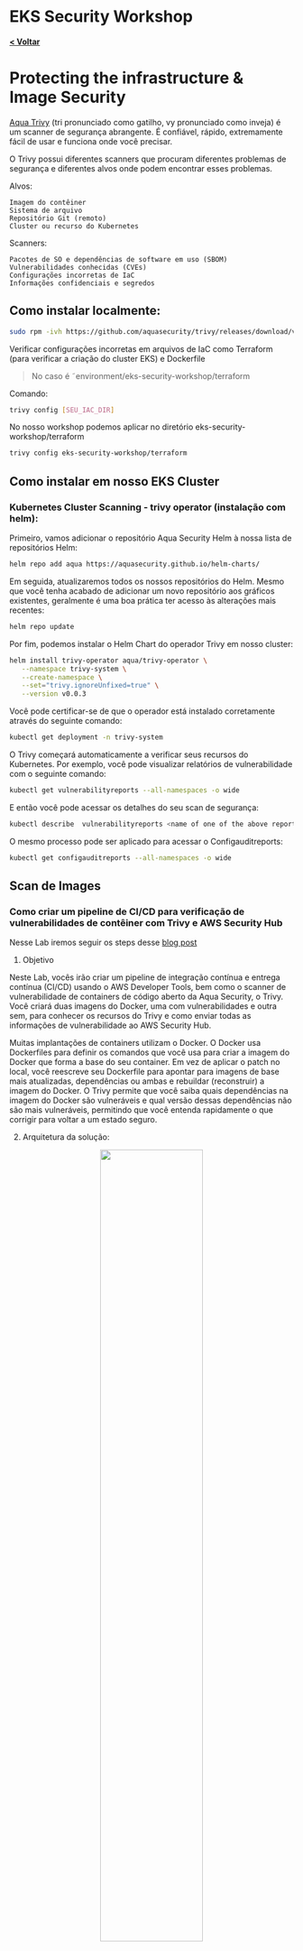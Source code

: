 # EKS Security Workshop

[**< Voltar**](./8-Lab6.md)

# Protecting the infrastructure & Image Security

[Aqua Trivy](https://aquasecurity.github.io/trivy/v0.32/) (tri pronunciado como gatilho, vy pronunciado como inveja) é um scanner de segurança abrangente. É confiável, rápido, extremamente fácil de usar e funciona onde você precisar.

O Trivy possui diferentes scanners que procuram diferentes problemas de segurança e diferentes alvos onde podem encontrar esses problemas.

Alvos:

    Imagem do contêiner
    Sistema de arquivo
    Repositório Git (remoto)
    Cluster ou recurso do Kubernetes

Scanners:

    Pacotes de SO e dependências de software em uso (SBOM)
    Vulnerabilidades conhecidas (CVEs)
    Configurações incorretas de IaC
    Informações confidenciais e segredos


## Como instalar localmente: 

```bash
sudo rpm -ivh https://github.com/aquasecurity/trivy/releases/download/v0.32.0/trivy_0.32.0_Linux-64bit.rpm
```

Verificar  configurações incorretas em arquivos de IaC como Terraform (para verificar a criação do cluster EKS) e Dockerfile
> No caso é ˜environment/eks-security-workshop/terraform 

Comando: 
```bash
trivy config [SEU_IAC_DIR]
```


No nosso workshop podemos aplicar no diretório eks-security-workshop/terraform

```bash
trivy config eks-security-workshop/terraform
```
## Como instalar em nosso EKS Cluster

### Kubernetes Cluster Scanning - trivy operator (instalação com helm):

Primeiro, vamos adicionar o repositório Aqua Security Helm à nossa lista de repositórios Helm:

```bash
helm repo add aqua https://aquasecurity.github.io/helm-charts/
```

Em seguida, atualizaremos todos os nossos repositórios do Helm. Mesmo que você tenha acabado de adicionar um novo repositório aos gráficos existentes, geralmente é uma boa prática ter acesso às alterações mais recentes:


```bash
helm repo update
 ```

Por fim, podemos instalar o Helm Chart do operador Trivy em nosso cluster:

```bash
helm install trivy-operator aqua/trivy-operator \
   --namespace trivy-system \
   --create-namespace \
   --set="trivy.ignoreUnfixed=true" \
   --version v0.0.3
 ```

Você pode certificar-se de que o operador está instalado corretamente através do seguinte comando:

```bash
kubectl get deployment -n trivy-system 
```

O Trivy começará automaticamente a verificar seus recursos do Kubernetes. Por exemplo, você pode visualizar relatórios de vulnerabilidade com o seguinte comando:

```bash
kubectl get vulnerabilityreports --all-namespaces -o wide 
```

E então você pode acessar os detalhes do seu scan de segurança:

```bash
kubectl describe  vulnerabilityreports <name of one of the above reports> 
```

O mesmo processo pode ser aplicado para acessar o Configauditreports:

```bash
kubectl get configauditreports --all-namespaces -o wide 
```
## Scan de Images

### Como criar um pipeline de CI/CD para verificação de vulnerabilidades de contêiner com Trivy e AWS Security Hub

Nesse Lab iremos seguir os steps desse [blog post](https://aws.amazon.com/blogs/security/how-to-build-ci-cd-pipeline-container-vulnerability-scanning-trivy-and-aws-security-hub/) 

1. Objetivo

Neste Lab, vocês irão criar um pipeline de integração contínua e entrega contínua (CI/CD) usando o AWS Developer Tools, bem como o scanner de vulnerabilidade de containers de código aberto da Aqua Security, o Trivy. Você criará duas imagens do Docker, uma com vulnerabilidades e outra sem, para conhecer os recursos do Trivy e como enviar todas as informações de vulnerabilidade ao AWS Security Hub.

Muitas implantações de containers utilizam o Docker. O Docker usa Dockerfiles para definir os comandos que você usa para criar a imagem do Docker que forma a base do seu container. Em vez de aplicar o patch no local, você reescreve seu Dockerfile para apontar para imagens de base mais atualizadas, dependências ou ambas e rebuildar (reconstruir) a imagem do Docker. O Trivy permite que você saiba quais dependências na imagem do Docker são vulneráveis ​​e qual versão dessas dependências não são mais vulneráveis, permitindo que você entenda rapidamente o que corrigir para voltar a um estado seguro.

2. Arquitetura da solução:

<p align="center"> 
<img src="../static/9.1-trivy1.png" width="60%" height="60%">
</p>

Veja como a solução funciona, conforme mostrado na Figura 1:

* Os desenvolvedores enviam Dockerfiles e outros códigos para o [AWS CodeCommit](https://aws.amazon.com/codecommit/features/).
* O [AWS CodePipeline](https://aws.amazon.com/codepipeline/features/?nc=sn&loc=2) inicia automaticamente uma compilação do [AWS CodeBuild](https://aws.amazon.com/codebuild/features/?nc=sn&loc=2) que usa uma [build specification](https://docs.aws.amazon.com/codebuild/latest/userguide/build-spec-ref.html) (arquivo de especificação de compilação) para instalar o Trivy, compilar uma imagem do Docker e verificá-la durante o tempo de execução.
* O AWS CodeBuild envia os logs de compilação quase em tempo real para um grupo do [Amazon CloudWatch Logs](https://docs.aws.amazon.com/AmazonCloudWatch/latest/logs/WhatIsCloudWatchLogs.html).
* O Trivy verifica todas as vulnerabilidades e as envia ao AWS Security Hub, independentemente da gravidade.
* Se nenhuma vulnerabilidade crítica for encontrada, as imagens do Docker serão consideradas como aprovadas na verificação e enviadas ao [Amazon Elastic Container Registry (ECR)](https://aws.amazon.com/ecr/), para que possam ser implantadas.

> Observação: o CodePipeline oferece suporte a diferentes fontes, como Amazon Simple Storage Service (Amazon S3) ou GitHub. Se você estiver confortável com esses serviços, sinta-se à vontade para substituí-los por este passo a passo da solução.
Para implantar a solução rapidamente, você usará um modelo do [AWS CloudFormation]() para implantar todos os serviços necessários.

3. Pré-requisitos

* Você deve ter o Security Hub habilitado na região da AWS onde você implanta esta solução. No AWS Management Console, vá para AWS Security Hub e selecione Enable Security Hub.
*adicionar esse step aqui com print*
* Você deve ter a integração do Aqua Security habilitada no Security Hub na região onde você implanta esta solução. Para fazer isso, acesse o console do AWS Security Hub e, à esquerda, selecione Integrations, pesquise Aqua Security e selecione Accept Findings.
*adicionar esse step aqui com print*

4. Configuração

Para esta etapa, você implantará o modelo do CloudFormation e fará a configuração preliminar do repositório do CodeCommit.

* Baixe o modelo do CloudFormation do GitHub nesse [link](https://github.com/aws-samples/aws-security-hub-scan-with-trivy/blob/master/TrivyVulnScan-to-SecHub.yaml) e crie uma nova stack do CloudFormation.
* Depois que a stack do CloudFormation for concluída, acesse o console do CloudFormation e selecione a guia Resources para ver os recursos criados, conforme mostrado na figura abaixo.

<p align="center"> 
<img src="../static/9.2-trivy2.png" width="90%" height="90%">
</p>

Configurando o repositório do CodeCommit:

Os repositórios do CodeCommit precisam de pelo menos um arquivo para inicializar seu branch master. Sem um arquivo, você não pode usar um repositório do CodeCommit como fonte para o CodePipeline. Para criar um arquivo de amostra, faça o seguinte.

* Vá para o console do CodeCommit e, à esquerda, selecione Repositórios e, em seguida, selecione seu repositório do CodeCommit.
* Role até a parte inferior da página, selecione a lista suspensa Adicionar arquivo e, em seguida, selecione Criar arquivo.
* Na tela Criar um arquivo, insira readme no corpo do texto, nomeie o arquivo readme.md, insira seu nome como Nome do autor e seu endereço de e-mail e selecione Confirmar alterações, conforme mostrado na abaixo.

<p align="center"> 
<img src="../static/9.3-trivy3.png" width="80%" height="80%">
</p>

5. Simule uma imagem com vulnerabilidade

Para esta etapa, você adicionará ao seu repositório do CodeCommit os arquivos necessários para iniciar uma verificação automatizada de vulnerabilidades do container.

a. Verifique os arquivos na pasta lab7: 

```
cd ˜/enviroment/eks-security-workshop/lab7
``` 

*  buildspec.yml
> Observação: No código buildspec.yml, os valores prefixados com $ serão preenchidos pelas variáveis de ambiente do CodeBuild que você criou anteriormente. Além disso, o comando trivy -f json -o results.json --exit-code 1 falhará em sua compilação forçando o Trivy a retornar um código de saída 1 ao encontrar uma vulnerabilidade crítica. Você pode adicionar níveis de gravidade adicionais aqui para forçar o Trivy a falhar em suas compilações e garantir que as vulnerabilidades de gravidade mais baixa não sejam publicadas no Amazon ECR.

* sechub_parser.py: Esse script analisa os detalhes da vulnerabilidade do arquivo JSON que o Trivy gera, mapeia as informações para o [AWS Security Finding Format](https://docs.aws.amazon.com/securityhub/latest/userguide/securityhub-findings-format.html)(ASFF) e as importa para o Security Hub.

* Dockekrfile: O código clona um repositório GitHub mantido pela equipe do Trivy que possui pacotes propositadamente vulneráveis ​​que geram vulnerabilidades críticas.

b. Vá para seu repositório do CodeCommit, selecione o menu suspenso "Add file" e selecione "Upload file".

c. Na tela Upload file, selecione Choose file, selecione selecione o buildspec.yml, conclua a seção Commit changes to master adicionando o nome do autor e o endereço de e-mail e selecione Commit changes, conforme mostrado na figura abaixo:

<p align="center"> 
<img src="../static/9.4-trivy4.png" width="80%" height="80%">
</p>
 
* Para fazer upload do script Dockerfile e sechub_parser.py para o CodeCommit, repita as etapas b e c para cada um desses arquivos.

* Seu pipeline será iniciado automaticamente em resposta a cada novo commit em seu repositório. Para verificar o status, volte para a exibição de status do pipeline do seu pipeline do CodePipeline.

* Quando o CodeBuild for iniciado, selecione "Details" no estágio Build do CodePipeline, em BuildAction, para ir para a seção Build no console do CodeBuild. Para ver um fluxo de logs à medida que sua compilação avança, selecione Tail logs, conforme mostrado na figura abaixo.

<p align="center"> 
<img src="../static/9.5-trivy5.png" width="80%" height="80%">
</p>

* Depois que o Trivy terminar de escanear sua imagem, o CodeBuild falhará devido às vulnerabilidades críticas encontradas, conforme mostrado na Figura:
> Observação: o comando especificado no estágio de pós-compilação será executado mesmo se a compilação do CodeBuild falhar. Isso ocorre por design e permite que o script sechub_parser.py seja executado e envie descobertas para o Security Hub.

<p align="center"> 
<img src="../static/9.6-trivy6.png" width="80%" height="80%">
</p>

* Agora você irá para o Security Hub para analisar melhor as descobertas e criar pesquisas salvas para uso futuro.

6. Analise seu container com vulnerabilidade no AWS Security Hub

Para esta etapa, você analisará as vulnerabilidades de seu container no Security Hub e usará a (findings view) exibição de descobertas para localizar informações no ASFF.

* Vá para o console do Security Hub e selecione  Integrations (Integrações) no painel de navegação esquerdo.

* Role para baixo até o Aqua Security integration card (cartão de integração do Aqua Security) e selecione See Findigns (Ver descobertas), conforme mostrado na Figura abaixo. Isso filtra apenas as descobertas do Aqua Security (Trivy).

<p align="center"> 
<img src="../static/9.7-trivy7.png" width="50%" height="50%">
</p>

* Agora você deve ver as vulnerabilidades críticas de sua varredura anterior na visualização Descobertas, conforme mostrado na Figura abaixo. Para ver mais detalhes de uma descoberta, selecione o Título de qualquer uma das vulnerabilidades e você verá os detalhes no lado direito da tela. Visualização de descobertas.

<p align="center"> 
<img src="../static/9.8-trivy8.png" width="80%" height="80%">
</p>

* Para abrir uma nova guia para um site sobre Vulnerabilidades e exposições comuns (CVE) para a descoberta, selecione o hiperlink na seção Remediação, conforme mostrado na Figura:

<p align="center"> 
<img src="../static/9.9-trivy9.png" width="50%" height="50%">
</p>

* Para ver o JSON do ASFF completo, no canto superior direito da visualização Findings, selecione o hiperlink para Finding ID.

* Para encontrar informações mapeadas do Trivy, como o título do CVE e qual é a versão corrigida do pacote vulnerável, role para baixo até a seção Outros, conforme mostrado na Figura:

<p align="center"> 
<img src="../static/9.10-trivy10.png" width="50%" height="50%">
</p>

* Esta foi uma breve demonstração da exploração de descobertas com o Security Hub. Você pode usar ações personalizadas para definir ações de resposta e correção, como enviar essas descobertas para um sistema de tíquetes ou agregá-las em uma ferramenta de gerenciamento de eventos de informações de segurança (SIEM).

7. Push uma imagem sem vulnerabilidade 

Agora que você viu o Trivy funcionar corretamente com uma imagem vulnerável, você corrigirá as vulnerabilidades. 
Nesse step edite o arquivo: ˜/enviroment/eks-security-workshop/lab7/Dockerfile
Cole esse trecho de código:
```
FROM alpine:3.7
RUN apk add --no-cache mysql-client
ENTRYPOINT ["mysql"]
```

Salve e faça o upload no CodeCommit, repetindo os processos anteriores.

8. Clean up:

Para limpar tudo que fizemos temos 2 passos:
* Desabilite o Security Hub
* Destrua a stack do cloudformation
* Desistale o Trivy

## Aprenda mais:

### GitOps:
Outra forma bastante eficaz de instalar e operar o Trivy é utilizando o ArgoCD (esse Addon GitOps pode ser facilmente habilita via EKS Blueprints).Segue o passo-a-passo para configuração via ArgoCD: https://aquasecurity.github.io/trivy/v0.32/tutorials/kubernetes/gitops/

[**Próximo >**](./10-Lab8.md)